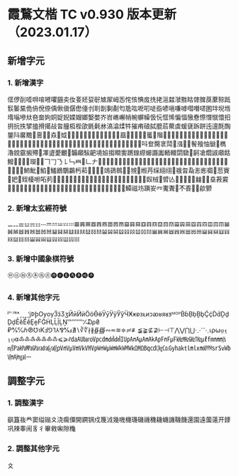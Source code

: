 # 霞鶩文楷 TC v0.930 版本更新（2023.01.17）

## 新增字元

### 1. 新增漢字

㑌㑩㓦㗏㗑㗒㘄㘗㘥㚐㚢㚣㚰㚽㝀㝿㞘㟂㤅㤞㤥㥏㧀㧥㧯㴩㵘㶁㽒䀦䏿䐛䓞䕷䝋䟡䯼䰀䵤佹侜侻倷偊偢傎僝僽儓刌刵剒剚劀匄卼吰呝咑唗啙喭嗈嗛嘑嘒噆嚃圂坢堄堩堶塕墋夶夿奤姁姛娖婗媟媢嫏嫛嫳岕岧嶕嶰帩帵幈幧忣忨恇悕惼愊慠憃憏憯憱懁抇抈抏抶揅搕搰擖敁曶朣枑梐欿毷氉沝滈潝煣牪獕痏硠脦膍茩藂虡蝯褎跅跰迍邅酕醄鋬阧黁黵𠲎𠷡𡏋𡒄𡘙𡚽𡛟𡥆𡮐𡰦𢖿𢫬𢱉𣨼𣭲𣱼𤛭𤞶𤯕𤲶𤾩𥉳𥥷𦨩𧋡𧋱𧏾𨃅𨻧𪎊𪞝𪟧𪣝𪯡𪾔𫉁𫌨𫍟𫖔𫖹𫘤𫚒𫜨𫣊𫭪𫰰𫵼𫼝𬑗𬘵𬢊𬣀𬧀𬭣𭄹𭑵𭱊𭻙𮉬𮉯𮔂𮙊𮙋𮝵𮝹𮤲𮩝𮩞𮪥𮭦𮯙𰃷𰟘𰣊𰵴𱂱𱃺𱇣呌奆臋衺鬦𱰾漒𣱾𤘧鬌飱怞鷈𣈶檇瀂鎲霢摋殢𦪽凙盨薆覼𧦧韛顣騃䶕墝嬐搊瞷讆蹡䤼縩䗻讔讟輀轘閟驐𪁏䶗凔爓諔顑餂鱍𱏱𱤏𲉅𨶈𤪤𱳪𱏿𠃍𠃌𠄎𠄌𠃑𦥯𰃮𠃊𠂇𱚦𱛥𱖇𱸥𲄗𲈵𱑞𱗩𱯍𲄚𱯄𲂄𫠤𠕁𫶧𢎨𠀎𦥔𭠍𱼀𣥂𡗜𭃂𠂒𧰨𱇑𱇒𱇫𱇻𱈃𱈌𱊌𱊬𱊳𬎞𧬞䰽魮𩶯䱤𩹂鱃鶋鸀鸓杇萂𫁡𱉻𱊊𬸢鴗鵎鷎𰽽𨦡覙𡍷縆䒟䌽䋚䌻𦈖䄉㫚𡦀浵烿禵𰨖䓤賨𰷥妑𬘢臸櫌𠵆𠰴茢𰂎𬙆𫉄𫍙𰵩𬤨𬂉𰽼𬭍𬬰𬭨𫜩𰁸𮆏𰬪𫄶𬢋𰵦𰵤𫥎𠋂𰀡𰀢臤㭜𢪘㿢亾𠄏𤙖𦊞𦒹𨛍𨰻𱮸𱰛㙓䓮霚𭱉𠄔𡨸𡦂𠬠𠄩𠀧𦊚𠄼𠄻𠄶𦉱𠔭𠃩𨑮𨒒𨔿𤾓𠦳𱑕𠤩𬙞𪜃𠀫𠀪𱰗𭉝𱱿𬴐鱏禌㘯蹎𡚴㓁魙聻𫆏𣎴𠀾𠁞𫈉歈鬰

### 2. 新增太玄經符號

⚊⚋⚌⚍⚎⚏𝌀𝌁𝌂𝌃𝌄𝌅𝌆𝌇𝌈𝌉𝌊𝌋𝌌𝌍𝌎𝌏𝌐𝌑𝌒𝌓𝌔𝌕𝌖𝌗𝌘𝌙𝌚𝌛𝌜𝌝𝌞𝌟𝌠𝌡𝌢𝌣𝌤𝌥𝌦𝌧𝌨𝌩𝌪𝌫𝌬𝌭𝌮𝌯𝌰𝌱𝌲𝌳𝌴𝌵𝌶𝌷𝌸𝌹𝌺𝌻𝌼𝌽𝌾𝌿𝍀𝍁𝍂𝍃𝍄𝍅𝍆𝍇𝍈𝍉𝍊𝍋𝍌𝍍𝍎𝍏𝍐𝍑𝍒𝍓𝍔𝍕𝍖

### 3. 新增中國象棋符號

🩠🩡🩢🩣🩤🩥🩦🩧🩨🩩🩪🩫🩬🩭

### 4. 新增其他字元

ʲʺˑˡˢˣˬ˯˰˷̛ϳϷϸѸѹӞӟӠӡӢӣӤӥӦӧӪӫӮӯӰӱӲӳӴӾӿᴆᴈᴌᴎᴐᴔᴕᴙᴚᴣᴹᴼᴾḂḃḄḅḆḇḈḉḊḋḎḏḐḑḔḕḖḗḚḛḞḠḢḶḸḹḺṈ‛‟‴‶‷⁒₯₴₽℁℆ℎ℗℧℩KℲ⅁⅂⅄⅋⅍ⅎ∄∖∛∜∤∦∯∰∾≂≋≑≓≢≨≩⊈⊉⊢⊣⊤⋀⋁⋂⋃⋅⋰⋱⍳⍴⍵⍶⍷⍸⍹⍺♳♴♵♶♷♸♹⩽⩾⫽㍲㍳㍴㍵㍶㍷㍸㍹㍺㎀㎁㎂㎃㎄㎊㎋㎌㎑㎒㎓㎔㎕㎙㎚㎧㎨㎩㎪㎫㎬㎭㎮㎯㎴㎵㎶㎷㎸㎹㎺㎻㎼㎽㎾㎿㏀㏁㏃㏅㏆㏇㏉㏊㏏㏐㏓㏖㏙㏛㏜㏝㏞㏟㏿⎓

## 調整字元

### 1. 調整漢字

飖簋鿆龹窦缢𬭩〩浇瘸僳開鐦锎戍篾㳚幾嘰機璣磯禨穖耭蟣譏鞿饑還園遠薗薳开䥑巩辣睾闹豸彳畢敹啝隙龝

### 2. 調整其他字元

〩
